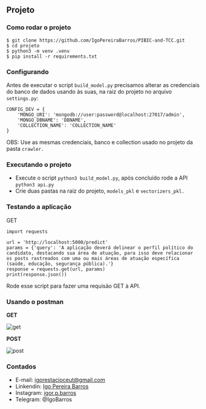 ## Projeto

### Como rodar o projeto
```
$ git clone https://github.com/IgoPereiraBarros/PIBIC-and-TCC.git
$ cd projeto
$ python3 -m venv .venv
$ pip install -r requirements.txt
```

### Configurando

Antes de executar o script ```build_model.py``` precisamos alterar as credenciais do banco de dados usando às suas, na raiz do projeto no arquivo ```settings.py```:
```
CONFIG_DEV = {
	'MONGO_URI': 'mongodb://user:password@localhost:27017/admin',
	'MONGO_DBNAME': 'DBNAME',
	'COLLECTION_NAME': 'COLLECTION_NAME'
}
```
OBS: Use as mesmas credenciais, banco e collection usado no projeto da pasta ```crawler.```

### Executando o projeto

- Execute o script ```python3 build_model.py```, após concluído rode a API ```python3 api.py```
- Crie duas pastas na raiz do projeto, ```models_pkl``` e ```vectorizers_pkl.```

### Testando a aplicação

GET
```
import requests

url = 'http://localhost:5000/predict'
params = {'query': 'A aplicação deverá delinear o perfil político do candidato, destacando sua área de atuação, para isso deve relacionar os posts rastreados com uma ou mais áreas de atuação específica (saúde, educação, segurança pública).'}
response = requests.get(url, params)
print(response.json())
```
Rode esse script para fazer uma requisão GET à API.

### Usando o postman
**GET**

![get](https://user-images.githubusercontent.com/34240682/71228271-775efb00-22c0-11ea-814e-e446f0103477.png)

**POST**

![post](https://user-images.githubusercontent.com/34240682/71228306-88a80780-22c0-11ea-95bb-69c0bca48073.png)

### Contados
* E-mail: igorestacioceut@gmail.com
* Linkendin: [Igo Pereira Barros](https://www.linkedin.com/in/igo-pereira-barros-developer/)
* Instagram: [igor.p.barros](https://www.instagram.com/igor.p.barros/)
* Telegram: @IgoBarros
